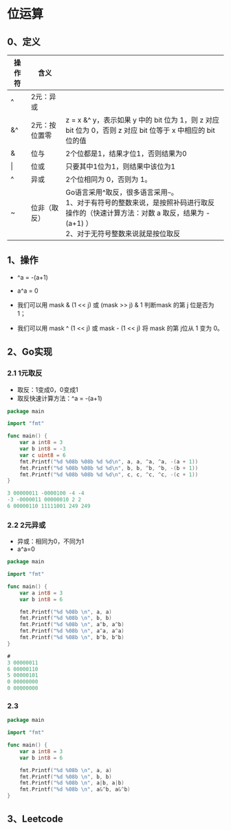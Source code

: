 # 位运算

## 0、定义

| 操作符 | 含义      |                                                                                                        |
|-----|---------|--------------------------------------------------------------------------------------------------------|
| ^   | 2元：异或   |                                                                                                        |
| &^  | 2元：按位置零 | z = x &^ y，表示如果 y 中的 bit 位为 1，则 z 对应 bit 位为 0，否则 z 对应 bit 位等于 x 中相应的 bit 位的值                           |
| &   | 位与      | 2个位都是1，结果才位1，否则结果为0                                                                                    |
| \|  | 位或      | 只要其中1位为1，则结果中该位为1                                                                                      |
| ^   | 异或      | 2个位相同为 0，否则为 1。                                                                                        |
| ~   | 位非（取反）  | Go语言采用^取反，很多语言采用`~`。<br />1、对于有符号的整数来说，是按照补码进行取反操作的（快速计算方法：对数 a 取反，结果为 -(a+1) ）<br />2、对于无符号整数来说就是按位取反 |

## 1、操作

- ^a = -(a+1)

- a^a = 0

- 我们可以用 mask & (1 << j) 或 (mask >> j) & 1 判断mask 的第 j 位是否为 1；

- 我们可以用 mask ^ (1 << j) 或 mask - (1 << j) 将 mask 的第 j位从 1 变为 0。

## 2、Go实现

### 2.1 1元取反

- 取反：1变成0，0变成1
- 取反快速计算方法：^a = -(a+1) 

```go
package main

import "fmt"

func main() {
	var a int8 = 3
	var b int8 = -3
	var c uint8 = 6
	fmt.Printf("%d %08b %08b %d %d\n", a, a, ^a, ^a, -(a + 1))
	fmt.Printf("%d %08b %08b %d %d\n", b, b, ^b, ^b, -(b + 1))
	fmt.Printf("%d %08b %08b %d %d\n", c, c, ^c, ^c, -(c + 1))
}

3 00000011 -0000100 -4 -4
-3 -0000011 00000010 2 2
6 00000110 11111001 249 249
```

### 2.2 2元异或

- 异或：相同为0，不同为1
- a^a=0

```go
package main

import "fmt"

func main() {
	var a int8 = 3
	var b int8 = 6

	fmt.Printf("%d %08b \n", a, a)
	fmt.Printf("%d %08b \n", b, b)
	fmt.Printf("%d %08b \n", a^b, a^b)
	fmt.Printf("%d %08b \n", a^a, a^a)
	fmt.Printf("%d %08b \n", b^b, b^b)
}

# 
3 00000011 
6 00000110 
5 00000101 
0 00000000 
0 00000000 
```

### 2.3

```go
package main

import "fmt"

func main() {
	var a int8 = 3
	var b int8 = 6

	fmt.Printf("%d %08b \n", a, a)
	fmt.Printf("%d %08b \n", b, b)
	fmt.Printf("%d %08b \n", a|b, a|b)
	fmt.Printf("%d %08b \n", a&^b, a&^b)
}
```

## 3、Leetcode